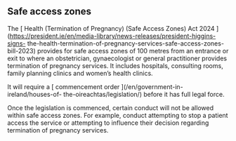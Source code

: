 ##  Safe access zones

The [ Health (Termination of Pregnancy) (Safe Access Zones) Act 2024
](https://president.ie/en/media-library/news-releases/president-higgins-signs-
the-health-termination-of-pregnancy-services-safe-access-zones-bill-2023)
provides for safe access zones of 100 metres from an entrance or exit to where
an obstetrician, gynaecologist or general practitioner provides termination of
pregnancy services. It includes hospitals, consulting rooms, family planning
clinics and women’s health clinics.

It will require a [ commencement order ](/en/government-in-ireland/houses-of-
the-oireachtas/legislation/) before it has full legal force.

Once the legislation is commenced, certain conduct will not be allowed within
safe access zones. For example, conduct attempting to stop a patient access
the service or attempting to influence their decision regarding termination of
pregnancy services.

